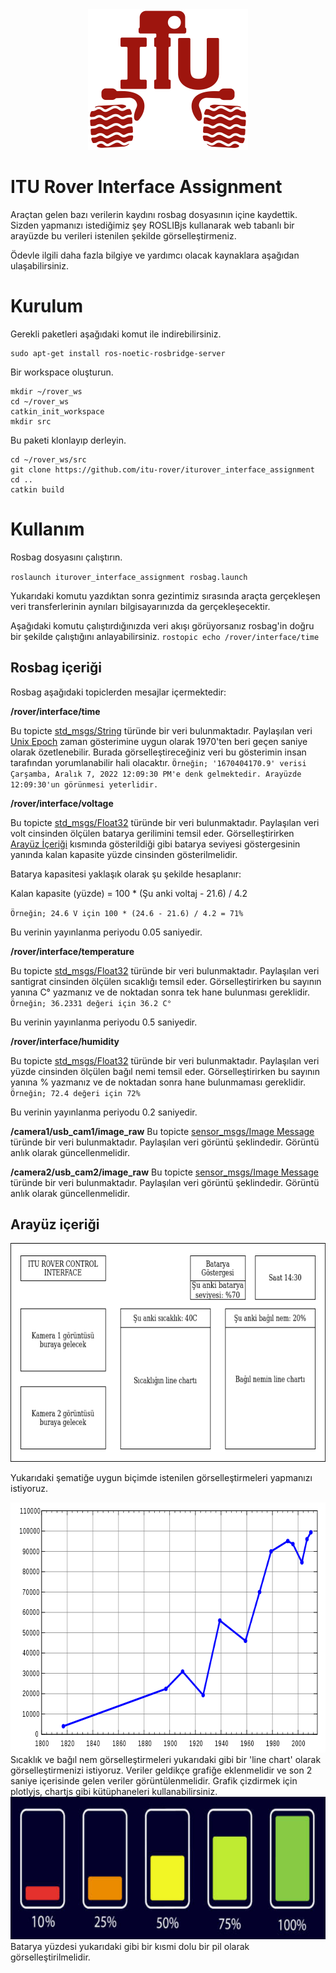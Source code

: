 <div align="center">
<img src="media/iturover.png" width="256" height="225" />
</div>

# ITU Rover Interface Assignment
Araçtan gelen bazı verilerin kaydını rosbag dosyasının içine kaydettik. Sizden yapmanızı istediğimiz şey ROSLIBjs kullanarak web tabanlı bir arayüzde bu verileri istenilen şekilde görselleştirmeniz.

Ödevle ilgili daha fazla bilgiye ve yardımcı olacak kaynaklara aşağıdan ulaşabilirsiniz.

# Kurulum
Gerekli paketleri aşağıdaki komut ile indirebilirsiniz.

```
sudo apt-get install ros-noetic-rosbridge-server
```

Bir workspace oluşturun.

```
mkdir ~/rover_ws
cd ~/rover_ws
catkin_init_workspace
mkdir src
```

Bu paketi klonlayıp derleyin.

```
cd ~/rover_ws/src
git clone https://github.com/itu-rover/iturover_interface_assignment
cd ..
catkin build
```

# Kullanım

Rosbag dosyasını çalıştırın.

`
roslaunch iturover_interface_assignment rosbag.launch
`

Yukarıdaki komutu yazdıktan sonra gezintimiz sırasında araçta gerçekleşen veri transferlerinin aynıları bilgisayarınızda da gerçekleşecektir.

Aşağıdaki komutu çalıştırdığınızda veri akışı görüyorsanız rosbag'in doğru bir şekilde çalıştığını anlayabilirsiniz.
`
rostopic echo /rover/interface/time
`

## Rosbag içeriği
Rosbag aşağıdaki topiclerden mesajlar içermektedir:

**/rover/interface/time**

Bu topicte [std_msgs/String](http://docs.ros.org/en/lunar/api/std_msgs/html/msg/String.html) türünde bir veri bulunmaktadır. Paylaşılan veri [Unix Epoch](https://en.wikipedia.org/wiki/Unix_time) zaman gösterimine uygun olarak 1970'ten beri geçen saniye olarak özetlenebilir. Burada görselleştireceğiniz veri bu gösterimin insan tarafından yorumlanabilir hali olacaktır.
`Örneğin; '1670404170.9' verisi Çarşamba, Aralık 7, 2022 12:09:30 PM'e denk gelmektedir. Arayüzde 12:09:30'un görünmesi yeterlidir.`

**/rover/interface/voltage**

Bu topicte [std_msgs/Float32](http://docs.ros.org/en/lunar/api/std_msgs/html/msg/Float32.html) türünde bir veri bulunmaktadır. Paylaşılan veri volt cinsinden ölçülen batarya gerilimini temsil eder. Görselleştirirken [Arayüz İçeriği](#arayüz-içeriği) kısmında gösterildiği gibi batarya seviyesi göstergesinin yanında kalan kapasite yüzde cinsinden gösterilmelidir.

Batarya kapasitesi yaklaşık olarak şu şekilde hesaplanır:

Kalan kapasite (yüzde) = 100 * (Şu anki voltaj - 21.6) / 4.2

`Örneğin; 24.6 V için 100 * (24.6 - 21.6) / 4.2 = 71%`

Bu verinin yayınlanma periyodu 0.05 saniyedir.

**/rover/interface/temperature**

Bu topicte [std_msgs/Float32](http://docs.ros.org/en/lunar/api/std_msgs/html/msg/Float32.html) türünde bir veri bulunmaktadır. Paylaşılan veri santigrat cinsinden ölçülen sıcaklığı temsil eder. Görselleştirirken bu sayının yanına C° yazmanız ve de noktadan sonra tek hane bulunması gereklidir.
`Örneğin; 36.2331 değeri için 36.2 C°`

Bu verinin yayınlanma periyodu 0.5 saniyedir.

**/rover/interface/humidity**

Bu topicte [std_msgs/Float32](http://docs.ros.org/en/lunar/api/std_msgs/html/msg/Float32.html) türünde bir veri bulunmaktadır. Paylaşılan veri yüzde cinsinden ölçülen bağıl nemi temsil eder. Görselleştirirken bu sayının yanına % yazmanız ve de noktadan sonra hane bulunmaması gereklidir.
`Örneğin; 72.4 değeri için 72%`

Bu verinin yayınlanma periyodu 0.2 saniyedir.

**/camera1/usb_cam1/image_raw**
Bu topicte [sensor_msgs/Image Message](http://docs.ros.org/en/noetic/api/sensor_msgs/html/msg/Image.html) türünde bir veri bulunmaktadır. Paylaşılan veri görüntü şeklindedir. Görüntü anlık olarak güncellenmelidir.

**/camera2/usb_cam2/image_raw**
Bu topicte [sensor_msgs/Image Message](http://docs.ros.org/en/noetic/api/sensor_msgs/html/msg/Image.html) türünde bir veri bulunmaktadır. Paylaşılan veri görüntü şeklindedir. Görüntü anlık olarak güncellenmelidir.

## Arayüz içeriği
<div align="center">
<img src="media/scheme.png" width="650" height="350" />
</div>

Yukarıdaki şematiğe uygun biçimde istenilen görselleştirmeleri yapmanızı istiyoruz.

<div align="center">
<img src="media/line.png" width="640" height="400" />
</div>
Sıcaklık ve bağıl nem görselleştirmeleri yukarıdaki gibi bir 'line chart' olarak görselleştirmenizi istiyoruz. Veriler geldikçe grafiğe eklenmelidir ve son 2 saniye içerisinde gelen veriler görüntülenmelidir. Grafik çizdirmek için plotlyjs, chartjs gibi kütüphaneleri kullanabilirsiniz.

<div align="center">
<img src="media/battery.png" width="655" height="228" />
</div>
Batarya yüzdesi yukarıdaki gibi bir kısmi dolu bir pil olarak görselleştirilmelidir.
